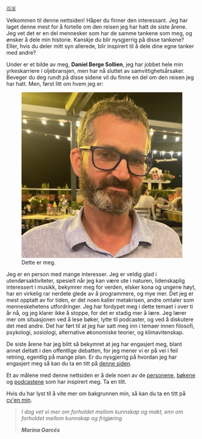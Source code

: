 <a href="index_english.md" class="flag-link">🇬🇧</a>

Velkommen til denne nettsiden! Håper du finner den interessant. Jeg har laget denne mest for å fortelle om den reisen jeg har hatt de siste årene. Jeg vet det er en del mennesker som har de samme tankene som meg, og ønsker å dele min historie. Kanskje du blir nysgjerrig på disse tankene? Eller, hvis du deler mitt syn allerede, blir inspirert til å dele dine egne tanker med andre?

Under er et bilde av meg, **Daniel Berge Sollien**, jeg har jobbet hele min yrkeskarriere i oljebransjen, men har nå sluttet av samvittighetsårsaker. Beveger du deg rundt på disse sidene vil du finne en del om den reisen jeg har hatt. Men, først litt om hvem jeg er:

<figure>
<img src="Me_Summer_smaller.jpg"  class="bilde w30">
<figcaption>Dette er meg.</figcaption>
</figure>

Jeg er en person med mange interesser. Jeg er veldig glad i utendørsaktiviteter, spesielt når jeg kan være ute i naturen, lidenskaplig interessert i musikk, bekymrer meg for verden, elsker kona og ungene høyt, har en virkelig rar nerdete glede av å programmere, og mye mer. Det jeg er mest opptatt av for tiden, er det noen kaller metakrisen, andre omtaler som menneskehetens utfordringer. Jeg har fordypet meg i dette temaet i over ti år nå, og jeg klarer ikke å stoppe, for det er stadig mer å lære. Jeg lærer mer om situasjonen ved å lese bøker, lytte til podcaster, og ved å diskutere det med andre. Det har ført til at jeg har satt meg inn i temaer innen filosofi, psykologi, sosiologi, alternative økonomiske teorier, og klimavitenskap.

De siste årene har jeg blitt så bekymret at jeg har engasjert meg, blant annet deltatt i den offentlige debatten, for jeg mener vi er på vei i feil retning, egentlig på mange plan. Er du nysgjerrig på hvordan jeg har engasjert meg så kan du ta en titt på <a href="engasjement.md">denne siden</a>.

Et av målene med denne nettsiden er å dele noen av de <a href="folk.md">personene</a>, <a href="bøker.md">bøkene</a> og <a href="podcasts.md">podcastene</a> som har inspirert meg. Ta en titt.

Hvis du har lyst til å vite mer om bakgrunnen min, så kan du ta en titt på <a href="cv.md">cv'en min</a>.

> _I dag vet vi mer om forholdet mellom kunnskap og makt, enn om forholdet mellom kunnskap og frigjøring_<br>
>
> <cite>**Marina Garcés**</cite>
